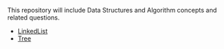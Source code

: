 This repository will include Data Structures and Algorithm concepts and related questions.

- [LinkedList](/LinkedList/README.md)
- [Tree](/Tree/README.md)